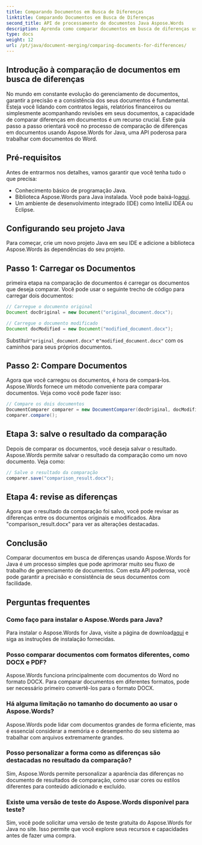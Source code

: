 ```yaml
---
title: Comparando Documentos em Busca de Diferenças
linktitle: Comparando Documentos em Busca de Diferenças
second_title: API de processamento de documentos Java Aspose.Words
description: Aprenda como comparar documentos em busca de diferenças usando Aspose.Words em Java. Nosso guia passo a passo garante um gerenciamento preciso de documentos.
type: docs
weight: 12
url: /pt/java/document-merging/comparing-documents-for-differences/
---
```


## Introdução à comparação de documentos em busca de diferenças

No mundo em constante evolução do gerenciamento de documentos, garantir a precisão e a consistência dos seus documentos é fundamental. Esteja você lidando com contratos legais, relatórios financeiros ou simplesmente acompanhando revisões em seus documentos, a capacidade de comparar diferenças em documentos é um recurso crucial. Este guia passo a passo orientará você no processo de comparação de diferenças em documentos usando Aspose.Words for Java, uma API poderosa para trabalhar com documentos do Word.

## Pré-requisitos

Antes de entrarmos nos detalhes, vamos garantir que você tenha tudo o que precisa:

- Conhecimento básico de programação Java.
-  Biblioteca Aspose.Words para Java instalada. Você pode baixá-lo[aqui](https://releases.aspose.com/words/java/).
- Um ambiente de desenvolvimento integrado (IDE) como IntelliJ IDEA ou Eclipse.

## Configurando seu projeto Java

Para começar, crie um novo projeto Java em seu IDE e adicione a biblioteca Aspose.Words às dependências do seu projeto.

## Passo 1: Carregar os Documentos

primeira etapa na comparação de documentos é carregar os documentos que deseja comparar. Você pode usar o seguinte trecho de código para carregar dois documentos:

```java
// Carregue o documento original
Document docOriginal = new Document("original_document.docx");

// Carregue o documento modificado
Document docModified = new Document("modified_document.docx");
```

 Substituir`"original_document.docx"` e`"modified_document.docx"` com os caminhos para seus próprios documentos.

## Passo 2: Compare Documentos

Agora que você carregou os documentos, é hora de compará-los. Aspose.Words fornece um método conveniente para comparar documentos. Veja como você pode fazer isso:

```java
// Compare os dois documentos
DocumentComparer comparer = new DocumentComparer(docOriginal, docModified);
comparer.compare();
```

## Etapa 3: salve o resultado da comparação

Depois de comparar os documentos, você deseja salvar o resultado. Aspose.Words permite salvar o resultado da comparação como um novo documento. Veja como:

```java
// Salve o resultado da comparação
comparer.save("comparison_result.docx");
```

## Etapa 4: revise as diferenças

Agora que o resultado da comparação foi salvo, você pode revisar as diferenças entre os documentos originais e modificados. Abra "comparison_result.docx" para ver as alterações destacadas.

## Conclusão

Comparar documentos em busca de diferenças usando Aspose.Words for Java é um processo simples que pode aprimorar muito seu fluxo de trabalho de gerenciamento de documentos. Com esta API poderosa, você pode garantir a precisão e consistência de seus documentos com facilidade.

## Perguntas frequentes

### Como faço para instalar o Aspose.Words para Java?

 Para instalar o Aspose.Words for Java, visite a página de download[aqui](https://releases.aspose.com/words/java/) e siga as instruções de instalação fornecidas.

### Posso comparar documentos com formatos diferentes, como DOCX e PDF?

Aspose.Words funciona principalmente com documentos do Word no formato DOCX. Para comparar documentos em diferentes formatos, pode ser necessário primeiro convertê-los para o formato DOCX.

### Há alguma limitação no tamanho do documento ao usar o Aspose.Words?

Aspose.Words pode lidar com documentos grandes de forma eficiente, mas é essencial considerar a memória e o desempenho do seu sistema ao trabalhar com arquivos extremamente grandes.

### Posso personalizar a forma como as diferenças são destacadas no resultado da comparação?

Sim, Aspose.Words permite personalizar a aparência das diferenças no documento de resultados de comparação, como usar cores ou estilos diferentes para conteúdo adicionado e excluído.

### Existe uma versão de teste do Aspose.Words disponível para teste?

Sim, você pode solicitar uma versão de teste gratuita do Aspose.Words for Java no site. Isso permite que você explore seus recursos e capacidades antes de fazer uma compra.